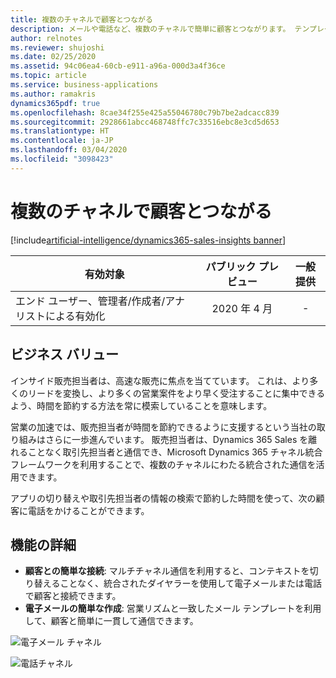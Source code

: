 ```yaml
---
title: 複数のチャネルで顧客とつながる
description: メールや電話など、複数のチャネルで簡単に顧客とつながります。 テンプレートを使用してメールを簡単に作成します。
author: relnotes
ms.reviewer: shujoshi
ms.date: 02/25/2020
ms.assetid: 94c06ea4-60cb-e911-a96a-000d3a4f36ce
ms.topic: article
ms.service: business-applications
ms.author: ramakris
dynamics365pdf: true
ms.openlocfilehash: 8cae34f255e425a55046780c79b7be2adcacc839
ms.sourcegitcommit: 2928661abcc468748ffc7c33516ebc8e3cd5d653
ms.translationtype: HT
ms.contentlocale: ja-JP
ms.lasthandoff: 03/04/2020
ms.locfileid: "3098423"
---
```

# <a name="connect-with-customers-across-multiple-channels"></a>複数のチャネルで顧客とつながる
[!include[artificial-intelligence/dynamics365-sales-insights banner](../includes/artificial-intelligence/dynamics365-sales-insights.md)]

| 有効対象    |  パブリック プレビュー | 一般提供 | 
| ---------- | :----------: |:----------: |
|エンド ユーザー、管理者/作成者/アナリストによる有効化|2020 年 4 月| -|


## <a name="business-value"></a>ビジネス バリュー
<!-- bv start -->
インサイド販売担当者は、高速な販売に焦点を当てています。 これは、より多くのリードを変換し、より多くの営業案件をより早く受注することに集中できるよう、時間を節約する方法を常に模索していることを意味します。

営業の加速では、販売担当者が時間を節約できるように支援するという当社の取り組みはさらに一歩進んでいます。 販売担当者は、Dynamics 365 Sales を離れることなく取引先担当者と通信でき、Microsoft Dynamics 365 チャネル統合フレームワークを利用することで、複数のチャネルにわたる統合された通信を活用できます。

アプリの切り替えや取引先担当者の情報の検索で節約した時間を使って、次の顧客に電話をかけることができます。 
<!-- bv end -->



## <a name="feature-details"></a>機能の詳細
<!--feature detail start -->
- **顧客との簡単な接続**: マルチチャネル通信を利用すると、コンテキストを切り替えることなく、統合されたダイヤラーを使用して電子メールまたは電話で顧客と接続できます。
- **電子メールの簡単な作成**: 営業リズムと一致したメール テンプレートを利用して、顧客と簡単に一貫して通信できます。
<!--feature detail end -->

![電子メール チャネル](media/contextualemail01.png "電子メール チャネル")
<!-- Picture 1 -->
![電話チャネル](media/softphone01.png "電話チャネル")
<!-- Picture 2 -->









